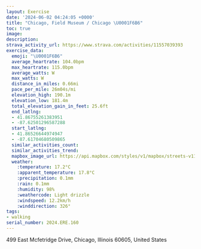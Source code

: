 ```yaml
---
layout: Exercise
date: '2024-06-02 04:24:05 +0000'
title: "Chicago, Field Museum / Chicago \U0001F6B6"
toc: true
image:
description:
strava_activity_url: https://www.strava.com/activities/11557039393
exercise_data:
  emoji: "\U0001F6B6"
  average_heartrate: 104.0bpm
  max_heartrate: 115.0bpm
  average_watts: W
  max_watts: W
  distance_in_miles: 0.66mi
  pace_per_mile: 26m04s/mi
  elevation_high: 190.1m
  elevation_low: 181.4m
  total_elevation_gain_in_feet: 25.6ft
  end_latlng:
  - 41.86755261383951
  - -87.62501296587288
  start_latlng:
  - 41.86526644974947
  - -87.61704680509865
  similar_activities_count:
  similar_activities_trend:
  mapbox_image_url: https://api.mapbox.com/styles/v1/mapbox/streets-v11/static/path-5+787af2-1.0(i%7Do~Ff_xuO%5BBsACqA%40GGi%40%7B%40IAS%3FSCMKYa%40KIKCQDSTIP%3FFERUh%40CDI%40GN%40DFFN~%40Rd%40b%40f%40FR%40d%40Kn%40Fl%40BRFB%3FNDJ%40VHr%40DjE),pin-s-s+e5b22e(-87.6186,41.86597),pin-s-f+89ae00(-87.62184,41.86763)/auto/800x800?access_token=pk.eyJ1Ijoiam9zaGJlY2ttYW4iLCJhIjoiY205eWR2aDd1MWZ6djJrbXc4a3M0bWZleiJ9.XiG9OWkNcZk2QzjJbxLB4A
  weather:
    :temperature: 17.2°C
    :apparent_temperature: 17.8°C
    :precipitation: 0.1mm
    :rain: 0.1mm
    :humidity: 98%
    :weathercode: Light drizzle
    :windspeed: 12.2km/h
    :winddirection: 326°
tags:
- walking
serial_number: 2024.ERE.160
---
```

499 East Mcfetridge Drive, Chicago, Illinois 60605, United States

